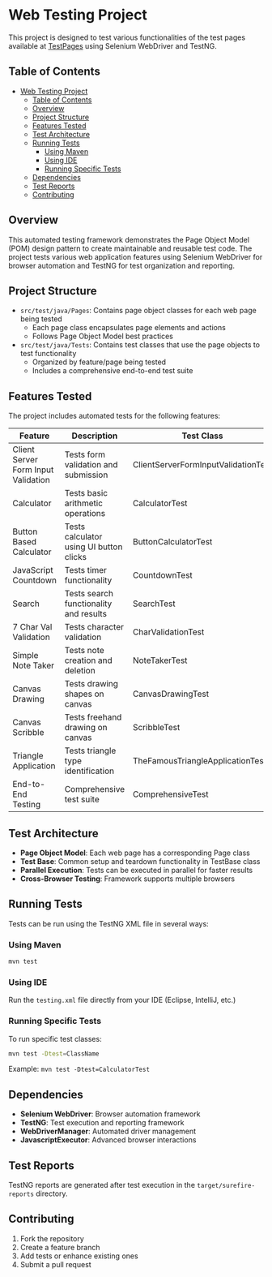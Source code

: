 # Web Testing Project

This project is designed to test various functionalities of the test pages available at [TestPages](https://testpages.eviltester.com/styled/index.html) using Selenium WebDriver and TestNG.

## Table of Contents
- [Web Testing Project](#web-testing-project)
  - [Table of Contents](#table-of-contents)
  - [Overview](#overview)
  - [Project Structure](#project-structure)
  - [Features Tested](#features-tested)
  - [Test Architecture](#test-architecture)
  - [Running Tests](#running-tests)
    - [Using Maven](#using-maven)
    - [Using IDE](#using-ide)
    - [Running Specific Tests](#running-specific-tests)
  - [Dependencies](#dependencies)
  - [Test Reports](#test-reports)
  - [Contributing](#contributing)

## Overview

This automated testing framework demonstrates the Page Object Model (POM) design pattern to create maintainable and reusable test code. The project tests various web application features using Selenium WebDriver for browser automation and TestNG for test organization and reporting.

## Project Structure

- `src/test/java/Pages`: Contains page object classes for each web page being tested
  - Each page class encapsulates page elements and actions
  - Follows Page Object Model best practices
- `src/test/java/Tests`: Contains test classes that use the page objects to test functionality
  - Organized by feature/page being tested
  - Includes a comprehensive end-to-end test suite

## Features Tested

The project includes automated tests for the following features:

| Feature | Description | Test Class |
|---------|-------------|------------|
| Client Server Form Input Validation | Tests form validation and submission | ClientServerFormInputValidationTest |
| Calculator | Tests basic arithmetic operations | CalculatorTest |
| Button Based Calculator | Tests calculator using UI button clicks | ButtonCalculatorTest |
| JavaScript Countdown | Tests timer functionality | CountdownTest |
| Search | Tests search functionality and results | SearchTest |
| 7 Char Val Validation | Tests character validation | CharValidationTest |
| Simple Note Taker | Tests note creation and deletion | NoteTakerTest |
| Canvas Drawing | Tests drawing shapes on canvas | CanvasDrawingTest |
| Canvas Scribble | Tests freehand drawing on canvas | ScribbleTest |
| Triangle Application | Tests triangle type identification | TheFamousTriangleApplicationTest |
| End-to-End Testing | Comprehensive test suite | ComprehensiveTest |

## Test Architecture

- **Page Object Model**: Each web page has a corresponding Page class
- **Test Base**: Common setup and teardown functionality in TestBase class
- **Parallel Execution**: Tests can be executed in parallel for faster results
- **Cross-Browser Testing**: Framework supports multiple browsers

## Running Tests

Tests can be run using the TestNG XML file in several ways:

### Using Maven

```bash
mvn test
```

### Using IDE

Run the `testing.xml` file directly from your IDE (Eclipse, IntelliJ, etc.)

### Running Specific Tests

To run specific test classes:

```bash
mvn test -Dtest=ClassName
```

Example: `mvn test -Dtest=CalculatorTest`

## Dependencies

- **Selenium WebDriver**: Browser automation framework
- **TestNG**: Test execution and reporting framework
- **WebDriverManager**: Automated driver management
- **JavascriptExecutor**: Advanced browser interactions

## Test Reports

TestNG reports are generated after test execution in the `target/surefire-reports` directory.

## Contributing

1. Fork the repository
2. Create a feature branch
3. Add tests or enhance existing ones
4. Submit a pull request

